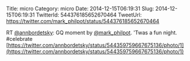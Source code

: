 Title: micro
Category: micro
Date: 2014-12-15T06:19:31
Slug: 2014-12-15T06:19:31
TwitterId: 544376185652670464
TweetUrl: https://twitter.com/mark_philpot/status/544376185652670464

RT [@annbordetsky](https://twitter.com/annbordetsky): GQ moment by [@mark_philpot](https://twitter.com/mark_philpot). 'Twas a fun night. #celebrate [https://twitter.com/annbordetsky/status/544359759667675136/photo/1](https://twitter.com/annbordetsky/status/544359759667675136/photo/1)